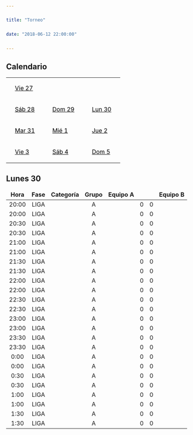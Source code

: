 ```yaml
---
title: "Torneo"
date: "2018-06-12 22:00:00"
---
```


<aside>
<h2>Calendario</h2>
<table style="width: 100%">
	<tr style="border: 0;">
    <td><a href="../dia27/">Vie 27</a></td>
    </tr>
    <tr style="border: 0;">
    <td><a href="../dia28/">Sáb 28</a></td>
    <td><a href="../dia29/">Dom 29</a></td>
    <td><a href="../dia30/">Lun 30</a></td>
    </tr>
    <tr style="border: 0;">
    <td><a href="../dia31/">Mar 31</a></td>
    <td><a href="../dia1/">Mié 1</a></td>
    <td><a href="../dia2/">Jue 2</a></td>
    </tr>
    <tr style="border: 0;">
    <td><a href="../dia3/">Vie 3</a></td>
    <td><a href="../dia4/">Sáb 4</a></td>
    <td><a href="../dia5/">Dom 5</a>
	</td>
    </tr>
</table>
</aside>

## Lunes 30

Hora   | Fase  | Categoría | Grupo | Equipo A |     |     | Equipo B
:---:  | :---: | :---:     | :---: | :---:    | ---:|:--- | :---:
20:00  | LIGA  |           | A     |          |  0  |  0  |
20:00  | LIGA  |           | A     |          |  0  |  0  |
20:30  | LIGA  |           | A     |          |  0  |  0  |
20:30  | LIGA  |           | A     |          |  0  |  0  |
21:00  | LIGA  |           | A     |          |  0  |  0  |
21:00  | LIGA  |           | A     |          |  0  |  0  |
21:30  | LIGA  |           | A     |          |  0  |  0  |
21:30  | LIGA  |           | A     |          |  0  |  0  |
22:00  | LIGA  |           | A     |          |  0  |  0  |
22:00  | LIGA  |           | A     |          |  0  |  0  |
22:30  | LIGA  |           | A     |          |  0  |  0  |
22:30  | LIGA  |           | A     |          |  0  |  0  |
23:00  | LIGA  |           | A     |          |  0  |  0  |
23:00  | LIGA  |           | A     |          |  0  |  0  |
23:30  | LIGA  |           | A     |          |  0  |  0  |
23:30  | LIGA  |           | A     |          |  0  |  0  |
 0:00  | LIGA  |           | A     |          |  0  |  0  |
 0:00  | LIGA  |           | A     |          |  0  |  0  |
 0:30  | LIGA  |           | A     |          |  0  |  0  |
 0:30  | LIGA  |           | A     |          |  0  |  0  |
 1:00  | LIGA  |           | A     |          |  0  |  0  |
 1:00  | LIGA  |           | A     |          |  0  |  0  |
 1:30  | LIGA  |           | A     |          |  0  |  0  |
 1:30  | LIGA  |           | A     |          |  0  |  0  |




<style>
table {
	max-width: 720px;
}
aside {
   min-width: 340px;
}

td, th {
	border: 0;
}

a {
    color: black;
    display: block;
	padding: 1em;
}

a:hover {
    background: #45b5e6;
}
</style>
